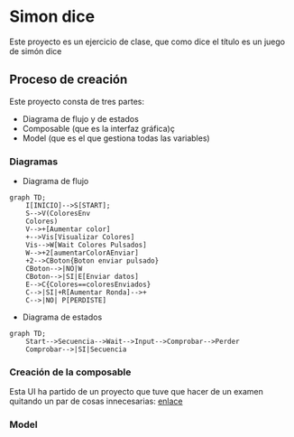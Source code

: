 # Simon dice
Este proyecto es un ejercicio de clase, que como dice el título es un juego de simón dice

## Proceso de creación
Este proyecto consta de tres partes:
- Diagrama de flujo y de estados
- Composable (que es la interfaz gráfica)ç
- Model (que es el que gestiona todas las variables)

### Diagramas
- Diagrama de flujo

```mermaid
graph TD;
    I[INICIO]-->S[START];
    S-->V(ColoresEnv 
    Colores)
    V-->+[Aumentar color]
    +-->Vis[Visualizar Colores]
    Vis-->W[Wait Colores Pulsados]
    W-->+2[aumentarColorAEnviar]
    +2-->CBoton{Boton enviar pulsado}
    CBoton-->|NO|W
    CBoton-->|SI|E[Enviar datos]
    E-->C{Colores==coloresEnviados}
    C-->|SI|+R[Aumentar Ronda]-->+
    C-->|NO| P[PERDISTE]
```
- Diagrama de estados

```mermaid
graph TD;
    Start-->Secuencia-->Wait-->Input-->Comprobar-->Perder
    Comprobar-->|SI|Secuencia

```

### Creación de la composable
Esta UI ha partido de un proyecto que tuve que hacer de un examen quitando un par de cosas innecesarias: [enlace](https://github.com/NicolasRodriguezSteuerberg/CosasPc/blob/compose/2/PMDM/Ejemplos/1Ejemplo/app/src/main/java/com/nsteuerberg/primerintento/ui/theme/UI.kt)

### Model